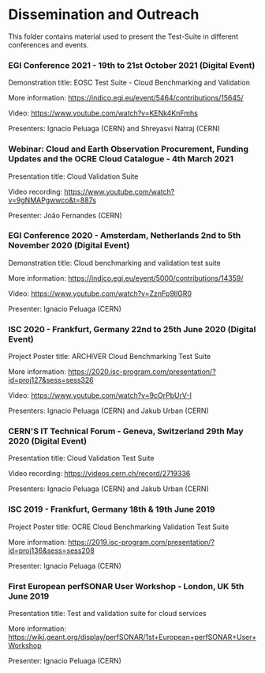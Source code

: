 # Dissemination and Outreach


This folder contains material used to present the Test-Suite in different conferences and events.


### EGI Conference 2021 - 19th to 21st October 2021 (Digital Event)

Demonstration title: EOSC Test Suite - Cloud Benchmarking and Validation

More information: https://indico.egi.eu/event/5464/contributions/15645/

Video: https://www.youtube.com/watch?v=KENk4KnFmhs

Presenters: Ignacio Peluaga (CERN) and Shreyasvi Natraj (CERN)


### Webinar: Cloud and Earth Observation Procurement, Funding Updates and the OCRE Cloud Catalogue - 4th March 2021

Presentation title: Cloud Validation Suite

Video recording: https://www.youtube.com/watch?v=9gNMAPgwwco&t=887s

Presenter: João Fernandes (CERN)


### EGI Conference 2020 - Amsterdam, Netherlands 2nd to 5th November 2020 (Digital Event)

Demonstration title: Cloud benchmarking and validation test suite

More information: https://indico.egi.eu/event/5000/contributions/14359/

Video: https://www.youtube.com/watch?v=ZznFp9IlGR0

Presenter: Ignacio Peluaga (CERN)


### ISC 2020 - Frankfurt, Germany 22nd to 25th June 2020 (Digital Event)

Project Poster title: ARCHIVER Cloud Benchmarking Test Suite

More information: https://2020.isc-program.com/presentation/?id=proj127&sess=sess326

Video: https://www.youtube.com/watch?v=9cOrPbUrV-I

Presenters: Ignacio Peluaga (CERN) and Jakub Urban (CERN)


### CERN'S IT Technical Forum - Geneva, Switzerland 29th May 2020 (Digital Event)

Presentation title: Cloud Validation Test Suite

Video recording: https://videos.cern.ch/record/2719336

Presenters: Ignacio Peluaga (CERN) and Jakub Urban (CERN)


### ISC 2019 - Frankfurt, Germany 18th & 19th June 2019

Project Poster title: OCRE Cloud Benchmarking Validation Test Suite

More information: https://2019.isc-program.com/presentation/?id=proj136&sess=sess208

Presenter: Ignacio Peluaga (CERN)


### First European perfSONAR User Workshop - London, UK 5th June 2019

Presentation title: Test and validation suite for cloud services

More information: https://wiki.geant.org/display/perfSONAR/1st+European+perfSONAR+User+Workshop

Presenter: Ignacio Peluaga (CERN)
